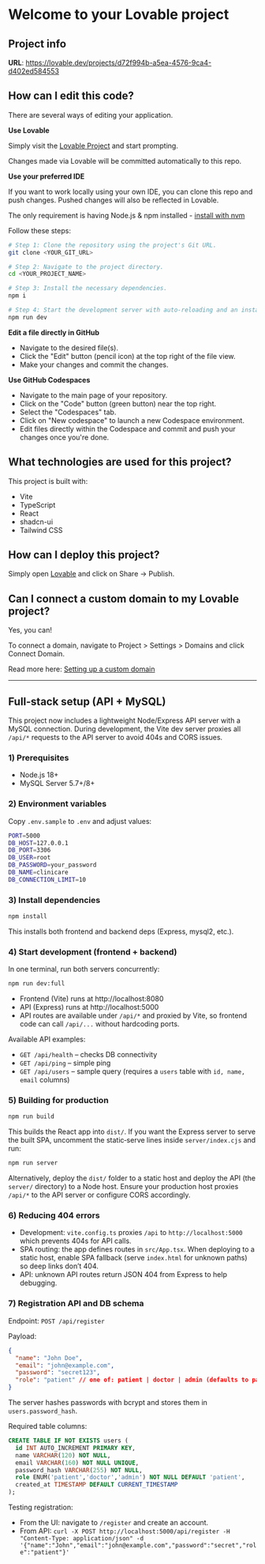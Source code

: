 # Welcome to your Lovable project

## Project info

**URL**: https://lovable.dev/projects/d72f994b-a5ea-4576-9ca4-d402ed584553

## How can I edit this code?

There are several ways of editing your application.

**Use Lovable**

Simply visit the [Lovable Project](https://lovable.dev/projects/d72f994b-a5ea-4576-9ca4-d402ed584553) and start prompting.

Changes made via Lovable will be committed automatically to this repo.

**Use your preferred IDE**

If you want to work locally using your own IDE, you can clone this repo and push changes. Pushed changes will also be reflected in Lovable.

The only requirement is having Node.js & npm installed - [install with nvm](https://github.com/nvm-sh/nvm#installing-and-updating)

Follow these steps:

```sh
# Step 1: Clone the repository using the project's Git URL.
git clone <YOUR_GIT_URL>

# Step 2: Navigate to the project directory.
cd <YOUR_PROJECT_NAME>

# Step 3: Install the necessary dependencies.
npm i

# Step 4: Start the development server with auto-reloading and an instant preview.
npm run dev
```

**Edit a file directly in GitHub**

- Navigate to the desired file(s).
- Click the "Edit" button (pencil icon) at the top right of the file view.
- Make your changes and commit the changes.

**Use GitHub Codespaces**

- Navigate to the main page of your repository.
- Click on the "Code" button (green button) near the top right.
- Select the "Codespaces" tab.
- Click on "New codespace" to launch a new Codespace environment.
- Edit files directly within the Codespace and commit and push your changes once you're done.

## What technologies are used for this project?

This project is built with:

- Vite
- TypeScript
- React
- shadcn-ui
- Tailwind CSS

## How can I deploy this project?

Simply open [Lovable](https://lovable.dev/projects/d72f994b-a5ea-4576-9ca4-d402ed584553) and click on Share -> Publish.

## Can I connect a custom domain to my Lovable project?

Yes, you can!

To connect a domain, navigate to Project > Settings > Domains and click Connect Domain.

Read more here: [Setting up a custom domain](https://docs.lovable.dev/features/custom-domain#custom-domain)

---

## Full‑stack setup (API + MySQL)

This project now includes a lightweight Node/Express API server with a MySQL connection. During development, the Vite dev server proxies all `/api/*` requests to the API server to avoid 404s and CORS issues.

### 1) Prerequisites

- Node.js 18+
- MySQL Server 5.7+/8+

### 2) Environment variables

Copy `.env.sample` to `.env` and adjust values:

```bash
PORT=5000
DB_HOST=127.0.0.1
DB_PORT=3306
DB_USER=root
DB_PASSWORD=your_password
DB_NAME=clinicare
DB_CONNECTION_LIMIT=10
```

### 3) Install dependencies

```sh
npm install
```

This installs both frontend and backend deps (Express, mysql2, etc.).

### 4) Start development (frontend + backend)

In one terminal, run both servers concurrently:

```sh
npm run dev:full
```

- Frontend (Vite) runs at http://localhost:8080
- API (Express) runs at http://localhost:5000
- API routes are available under `/api/*` and proxied by Vite, so frontend code can call `/api/...` without hardcoding ports.

Available API examples:

- `GET /api/health` – checks DB connectivity
- `GET /api/ping` – simple ping
- `GET /api/users` – sample query (requires a `users` table with `id, name, email` columns)

### 5) Building for production

```sh
npm run build
```

This builds the React app into `dist/`. If you want the Express server to serve the built SPA, uncomment the static‑serve lines inside `server/index.cjs` and run:

```sh
npm run server
```

Alternatively, deploy the `dist/` folder to a static host and deploy the API (the `server/` directory) to a Node host. Ensure your production host proxies `/api/*` to the API server or configure CORS accordingly.

### 6) Reducing 404 errors

- Development: `vite.config.ts` proxies `/api` to `http://localhost:5000` which prevents 404s for API calls.
- SPA routing: the app defines routes in `src/App.tsx`. When deploying to a static host, enable SPA fallback (serve `index.html` for unknown paths) so deep links don’t 404.
- API: unknown API routes return JSON 404 from Express to help debugging.

### 7) Registration API and DB schema

Endpoint: `POST /api/register`

Payload:

```json
{
  "name": "John Doe",
  "email": "john@example.com",
  "password": "secret123",
  "role": "patient" // one of: patient | doctor | admin (defaults to patient)
}
```

The server hashes passwords with bcrypt and stores them in `users.password_hash`.

Required table columns:

```sql
CREATE TABLE IF NOT EXISTS users (
  id INT AUTO_INCREMENT PRIMARY KEY,
  name VARCHAR(120) NOT NULL,
  email VARCHAR(160) NOT NULL UNIQUE,
  password_hash VARCHAR(255) NOT NULL,
  role ENUM('patient','doctor','admin') NOT NULL DEFAULT 'patient',
  created_at TIMESTAMP DEFAULT CURRENT_TIMESTAMP
);
```

Testing registration:

- From the UI: navigate to `/register` and create an account.
- From API: `curl -X POST http://localhost:5000/api/register -H "Content-Type: application/json" -d '{"name":"John","email":"john@example.com","password":"secret","role":"patient"}'`
